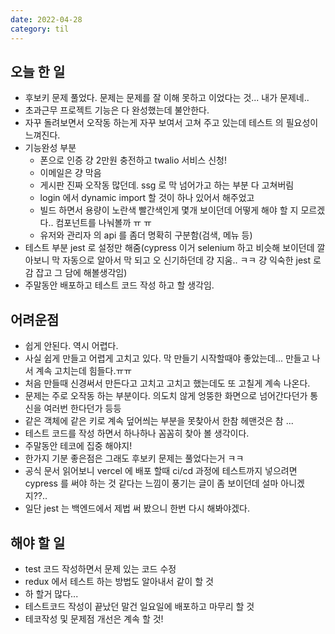 ```yaml
---
date: 2022-04-28
category: til
---
```


## 오늘 한 일

- 후보키 문제 풀었다. 문제는 문제를 잘 이해 못하고 이었다는 것... 내가 문제네..
- 초과근무 프로젝트 기능은 다 완성했는데 불안한다.
- 자꾸 돌려보면서 오작동 하는게 자꾸 보여서 고쳐 주고 있는데 테스트 의 필요성이 느껴진다.
- 기능완성 부분
  - 폰으로 인증 걍 2만원 충전하고 twalio 서비스 신청!
  - 이메일은 걍 막음
  - 게시판 진짜 오작동 많던데. ssg 로 막 넘어가고 하는 부분 다 고쳐버림
  - login 에서 dynamic import 할 것이 하나 있어서 해주었고
  - 빌드 하면서 용량이 노란색 빨간색인게 몇개 보이던데 어떻게 해야 할 지 모르겠다.. 컴포넌트를 나눠볼까 ㅠ ㅠ
  - 유저와 관리자 의 api 를 좀더 명확히 구분함(검색, 메뉴 등)
- 테스트 부분 jest 로 설정만 해줌(cypress 이거 selenium 하고 비슷해 보이던데 깔아보니 막 자동으로 알아서 막 되고 오 신기하던데 걍 지움.. ㅋㅋ 걍 익숙한 jest 로 감 잡고 그 담에 해볼생각임)
- 주말동안 배포하고 테스트 코드 작성 하고 할 생각임.

## 어려운점

- 쉽게 안된다. 역시 어렵다.
- 사실 쉽게 만들고 어렵게 고치고 있다. 막 만들기 시작할때야 좋았는데... 만들고 나서 계속 고치는데 힘들다.ㅠㅠ
- 처음 만들때 신경써서 만든다고 고치고 고치고 했는데도 또 고칠게 계속 나온다.
- 문제는 주로 오작동 하는 부분이다. 의도치 않게 엉뚱한 화면으로 넘어간다던가 통신을 여러번 한다던가 등등
- 같은 객체에 같은 키로 계속 덮어씌는 부분을 못찾아서 한참 헤맨것은 참 ...
- 테스트 코드를 작성 하면서 하나하나 꼼꼼히 찾아 볼 생각이다.
- 주말동안 테코에 집중 해야지!
- 한가지 기분 좋은점은 그래도 후보키 문제는 풀었다는거 ㅋㅋ
- 공식 문서 읽어보니 vercel 에 배포 할때 ci/cd 과정에 테스트까지 넣으려면 cypress 를 써야 하는 것 같다는 느낌이 풍기는 글이 좀 보이던데 설마 아니겠지??..
- 일단 jest 는 백엔드에서 제법 써 봤으니 한번 다시 해봐야겠다.

## 해야 할 일

- test 코드 작성하면서 문제 있는 코드 수정
- redux 에서 테스트 하는 방법도 알아내서 같이 할 것
- 하 할거 많다...
- 테스트코드 작성이 끝났던 말건 일요일에 배포하고 마무리 할 것
- 테코작성 및 문제점 개선은 계속 할 것!
